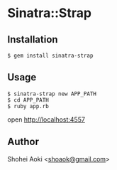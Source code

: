 # Sinatra::Strap


## Installation

```
$ gem install sinatra-strap
```

## Usage

```
$ sinatra-strap new APP_PATH
$ cd APP_PATH
$ ruby app.rb
```
open [http://localhost:4557]()


## Author
Shohei Aoki <<shoaok@gmail.com>>